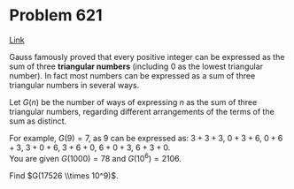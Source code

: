 # Problem 621

[Link](https://projecteuler.net/problem=621)

Gauss famously proved that every positive integer can be expressed as the sum of three **triangular numbers** (including $0$ as the lowest triangular number). In fact most numbers can be expressed as a sum of three triangular numbers in several ways.

Let $G(n)$ be the number of ways of expressing $n$ as the sum of three triangular numbers, regarding different arrangements of the terms of the sum as distinct.

For example, $G(9) = 7$, as $9$ can be expressed as: $3+3+3$, $0+3+6$, $0+6+3$, $3+0+6$, $3+6+0$, $6+0+3$, $6+3+0$.  
You are given $G(1000) = 78$ and $G(10^6) = 2106$.

Find $G(17526 \\times 10^9)$.
